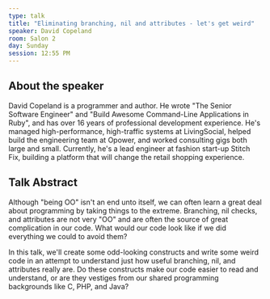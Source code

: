 ```yaml
---
type: talk
title: "Eliminating branching, nil and attributes - let's get weird"
speaker: David Copeland
room: Salon 2
day: Sunday
session: 12:55 PM
---
```


## About the speaker

David Copeland is a programmer and author. He wrote "The Senior Software Engineer" and "Build Awesome Command-Line Applications in Ruby", and has over 16 years of professional development experience. He's managed high-performance, high-traffic systems at LivingSocial, helped build the engineering team at Opower, and worked consulting gigs both large and small. Currently, he's a lead engineer at fashion start-up Stitch Fix, building a platform that will change the retail shopping experience.

## Talk Abstract

Although "being OO" isn't an end unto itself, we can often learn a great deal about programming by taking things to the extreme. Branching, nil checks, and attributes are not very "OO" and are often the source of great complication in our code. What would our code look like if we did everything we could to avoid them?

In this talk, we'll create some odd-looking constructs and write some weird code in an attempt to understand just how useful branching, nil, and attributes really are. Do these constructs make our code easier to read and understand, or are they vestiges from our shared programming backgrounds like C, PHP, and Java?
